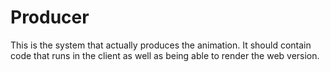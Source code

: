 # Producer

This is the system that actually produces the animation. 
It should contain code that runs in the client as well as being able to render the web version.